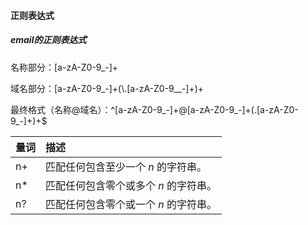 #### 正则表达式

##### email的正则表达式

名称部分：[a-zA-Z0-9_-]+

域名部分：[a-zA-Z0-9_-]+(\\.[a-zA-Z0-9__-]+)+

最终格式（名称@域名）：^[a-zA-Z0-9_-]+@[a-zA-Z0-9_-]+(\.[a-zA-Z0-9_-]+)+$

| 量词 | 描述                                  |
| :--- | :------------------------------------ |
| n+   | 匹配任何包含至少一个 *n* 的字符串。   |
| n*   | 匹配任何包含零个或多个 *n* 的字符串。 |
| n?   | 匹配任何包含零个或一个 *n* 的字符串。 |

#### 